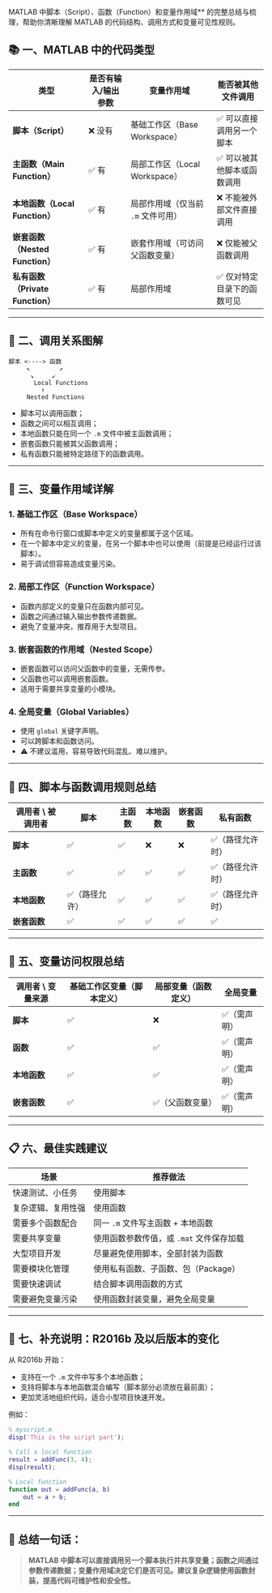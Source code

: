 MATLAB 中脚本（Script）、函数（Function）和变量作用域** 的完整总结与梳理，帮助你清晰理解 MATLAB 的代码结构、调用方式和变量可见性规则。

## 📚 一、MATLAB 中的代码类型

| 类型 | 是否有输入/输出参数 | 变量作用域 | 能否被其他文件调用 |
|------|------------------|------------|--------------------|
| **脚本（Script）** | ❌ 没有 | 基础工作区（Base Workspace） | ✅ 可以直接调用另一个脚本 |
| **主函数（Main Function）** | ✅ 有 | 局部工作区（Local Workspace） | ✅ 可以被其他脚本或函数调用 |
| **本地函数（Local Function）** | ✅ 有 | 局部作用域（仅当前 `.m` 文件可用） | ❌ 不能被外部文件直接调用 |
| **嵌套函数（Nested Function）** | ✅ 有 | 嵌套作用域（可访问父函数变量） | ❌ 仅能被父函数调用 |
| **私有函数（Private Function）** | ✅ 有 | 局部作用域 | ✅ 仅对特定目录下的函数可见 |

---

## 🔁 二、调用关系图解

```
脚本 <----> 函数
     ↖        ↗
      ↘     ↙
       Local Functions
         ↑
     Nested Functions
```

- 脚本可以调用函数；
- 函数之间可以相互调用；
- 本地函数只能在同一个 `.m` 文件中被主函数调用；
- 嵌套函数只能被其父函数调用；
- 私有函数只能被特定路径下的函数调用。

---

## 🧱 三、变量作用域详解

### 1. **基础工作区（Base Workspace）**

- 所有在命令行窗口或脚本中定义的变量都属于这个区域。
- 在一个脚本中定义的变量，在另一个脚本中也可以使用（前提是已经运行过该脚本）。
- 易于调试但容易造成变量污染。

### 2. **局部工作区（Function Workspace）**

- 函数内部定义的变量只在函数内部可见。
- 函数之间通过输入输出参数传递数据。
- 避免了变量冲突，推荐用于大型项目。

### 3. **嵌套函数的作用域（Nested Scope）**

- 嵌套函数可以访问父函数中的变量，无需传参。
- 父函数也可以调用嵌套函数。
- 适用于需要共享变量的小模块。

### 4. **全局变量（Global Variables）**

- 使用 `global` 关键字声明。
- 可以跨脚本和函数访问。
- ⚠️ 不建议滥用，容易导致代码混乱、难以维护。

---

## 📝 四、脚本与函数调用规则总结

| 调用者 \ 被调用者 | 脚本 | 主函数 | 本地函数 | 嵌套函数 | 私有函数 |
|------------------|------|--------|----------|----------|----------|
| **脚本**         | ✅   | ✅     | ❌       | ❌       | ✅（路径允许时） |
| **主函数**       | ✅   | ✅     | ✅       | ✅       | ✅（路径允许时） |
| **本地函数**     | ✅（路径允许） | ✅     | ✅       | ✅       | ✅（路径允许时） |
| **嵌套函数**     | ✅   | ✅     | ✅       | ✅       | ✅       |

---

## 🧩 五、变量访问权限总结

| 调用者 \ 变量来源 | 基础工作区变量（脚本定义） | 局部变量（函数定义） | 全局变量 |
|------------------|----------------------------|----------------------|-----------|
| **脚本**         | ✅                         | ❌                   | ✅（需声明） |
| **函数**         | ✅                         | ✅                   | ✅（需声明） |
| **本地函数**     | ✅                         | ✅                   | ✅（需声明） |
| **嵌套函数**     | ✅                         | ✅（父函数变量）     | ✅（需声明） |

---

## 📋 六、最佳实践建议

| 场景 | 推荐做法 |
|------|----------|
| 快速测试、小任务 | 使用脚本 |
| 复杂逻辑、复用性强 | 使用函数 |
| 需要多个函数配合 | 同一 `.m` 文件写主函数 + 本地函数 |
| 需要共享变量 | 使用函数参数传值，或 `.mat` 文件保存加载 |
| 大型项目开发 | 尽量避免使用脚本，全部封装为函数 |
| 需要模块化管理 | 使用私有函数、子函数、包（Package） |
| 需要快速调试 | 结合脚本调用函数的方式 |
| 需要避免变量污染 | 使用函数封装变量，避免全局变量 |

---

## 📎 七、补充说明：R2016b 及以后版本的变化

从 R2016b 开始：

- 支持在一个 `.m` 文件中写多个本地函数；
- 支持将脚本与本地函数混合编写（脚本部分必须放在最前面）；
- 更加灵活地组织代码，适合小型项目快速开发。

例如：

```matlab
% myscript.m
disp('This is the script part');

% Call a local function
result = addFunc(3, 4);
disp(result);

% Local function
function out = addFunc(a, b)
    out = a + b;
end
```

---

## 📌 总结一句话：

> **MATLAB 中脚本可以直接调用另一个脚本执行并共享变量；函数之间通过参数传递数据；变量作用域决定它们是否可见。建议复杂逻辑使用函数封装，提高代码可维护性和安全性。**

